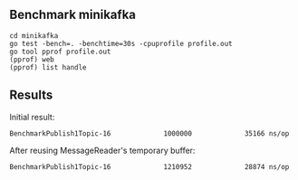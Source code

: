 ## Benchmark minikafka
```
cd minikafka
go test -bench=. -benchtime=30s -cpuprofile profile.out
go tool pprof profile.out
(pprof) web
(pprof) list handle
```

## Results
Initial result:
```
BenchmarkPublish1Topic-16             1000000             35166 ns/op
```
After reusing MessageReader's temporary buffer:
```
BenchmarkPublish1Topic-16             1210952             28874 ns/op
```